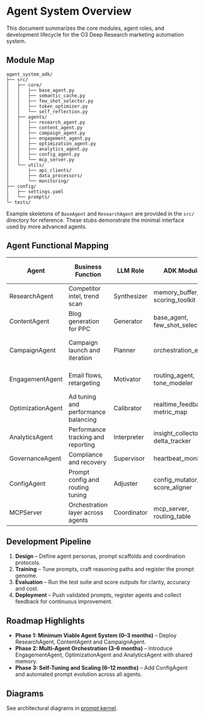 # Agent System Overview

This document summarizes the core modules, agent roles, and development lifecycle for the O3 Deep Research marketing automation system.

## Module Map

```
agent_system_adk/
├── src/
│   ├── core/
│   │   ├── base_agent.py
│   │   ├── semantic_cache.py
│   │   ├── few_shot_selector.py
│   │   ├── token_optimizer.py
│   │   └── self_reflection.py
│   ├── agents/
│   │   ├── research_agent.py
│   │   ├── content_agent.py
│   │   ├── campaign_agent.py
│   │   ├── engagement_agent.py
│   │   ├── optimization_agent.py
│   │   ├── analytics_agent.py
│   │   ├── config_agent.py
│   │   └── mcp_server.py
│   └── utils/
│       ├── api_clients/
│       ├── data_processors/
│       └── monitoring/
├── config/
│   ├── settings.yaml
│   └── prompts/
└─ tests/
```

Example skeletons of `BaseAgent` and `ResearchAgent` are provided in the
`src/` directory for reference. These stubs demonstrate the minimal interface
used by more advanced agents.

## Agent Functional Mapping

| Agent | Business Function | LLM Role | ADK Modules | Prompt Type | Feedback Loop Type |
|-------|------------------|---------|-------------|-------------|--------------------|
| ResearchAgent | Competitor intel, trend scan | Synthesizer | memory_buffer, scoring_toolkit | Chain-of-Thought | External + semantic validation |
| ContentAgent | Blog generation for PPC | Generator | base_agent, few_shot_selector | Instructional few-shot | Self-reflection with score |
| CampaignAgent | Campaign launch and iteration | Planner | orchestration_engine | Planning loop | Loop-based metadata reflection |
| EngagementAgent | Email flows, retargeting | Motivator | routing_agent, tone_modeler | Motivational adaptive | Reforge loop scoring |
| OptimizationAgent | Ad tuning and performance balancing | Calibrator | realtime_feedback, metric_map | Self-calibrating prompt | Metric-weighted ROAS tuning |
| AnalyticsAgent | Performance tracking and reporting | Interpreter | insight_collector, delta_tracker | Reflective analysis | Periodic summary validation |
| GovernanceAgent | Compliance and recovery | Supervisor | heartbeat_monitor | Escalation prompts | Policy audit log |
| ConfigAgent | Prompt config and routing tuning | Adjuster | config_mutator, score_aligner | Schema-driven modifiers | Prompt genome refinement |
| MCPServer | Orchestration layer across agents | Coordinator | mcp_server, routing_table | Routing prompts | Cross-agent feedback |

## Development Pipeline

1. **Design** – Define agent personas, prompt scaffolds and coordination protocols.
2. **Training** – Tune prompts, craft reasoning paths and register the prompt genome.
3. **Evaluation** – Run the test suite and score outputs for clarity, accuracy and cost.
4. **Deployment** – Push validated prompts, register agents and collect feedback for continuous improvement.

## Roadmap Highlights

- **Phase 1: Minimum Viable Agent System (0–3 months)** – Deploy ResearchAgent, ContentAgent and CampaignAgent.
- **Phase 2: Multi-Agent Orchestration (3–6 months)** – Introduce EngagementAgent, OptimizationAgent and AnalyticsAgent with shared memory.
- **Phase 3: Self-Tuning and Scaling (6–12 months)** – Add ConfigAgent and automated prompt evolution across all agents.

## Diagrams
See architectural diagrams in [prompt kernel](prompt/prompt_kernel_v3.5.md#module-map).
